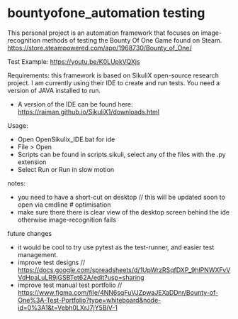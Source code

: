 # bountyofone_automation testing
This personal project is an automation framework that focuses on image-recognition methods of testing the Bounty Of One Game found on Steam.
https://store.steampowered.com/app/1968730/Bounty_of_One/

Test Example: https://youtu.be/K0LUpkVQXjs



Requirements: this framework is based on SikuliX open-source research project. I am currently using their IDE to create and run tests. 
You need a version of JAVA installed to run.
- A version of the IDE can be found here: https://raiman.github.io/SikuliX1/downloads.html

Usage:
- Open OpenSikulix_IDE.bat for ide
- File > Open
- Scripts can be found in scripts.sikuli, select any of the files with the .py extension
- Select Run or Run in slow motion

notes:
- you need to have a short-cut on desktop // this will be updated soon to open via cmdline # optimisation
- make sure there there is clear view of the desktop screen behind the ide otherwise image-recognition fails

future changes
- it would be cool to try use pytest as the test-runner, and easier test management.
- improve test designs // https://docs.google.com/spreadsheets/d/1UpWrzRSqfDXP_9hlPNWXFvVVdHpaLuLR9jGSBTet62A/edit?usp=sharing
- improve test manual test portfolio // https://www.figma.com/file/4NN6sqFuVJZpwaJEXaDDnr/Bounty-of-One%3A-Test-Portfolio?type=whiteboard&node-id=0%3A1&t=Vebh0LXrJ7jY5BiV-1

